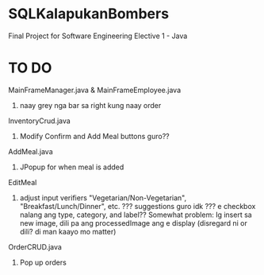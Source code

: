 # SQLKalapukanBombers

Final Project for Software Engineering Elective 1 - Java

# TO DO
MainFrameManager.java & MainFrameEmployee.java
  1. naay grey nga bar sa right kung naay order

InventoryCrud.java
  1. Modify Confirm and Add Meal buttons guro??

AddMeal.java
  1. JPopup for when meal is added

EditMeal
  1. adjust input verifiers
    "Vegetarian/Non-Vegetarian", "Breakfast/Lunch/Dinner", etc.
    ??? suggestions guro idk ???
      e checkbox nalang ang type, category, and label??
  Somewhat problem:
    Ig insert sa new image, dili pa ang processedImage ang e display (disregard ni or dili? di man kaayo mo matter)

OrderCRUD.java
  1. Pop up orders
